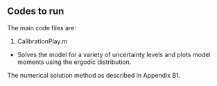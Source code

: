 ## Codes to run
The main code files are:
1. CalibrationPlay.m 
  - Solves the model for a variety of uncertainty levels and plots model moments using the ergodic distribution.

The numerical solution method as described in Appendix B1.
